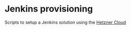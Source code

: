 # Jenkins provisioning

Scripts to setup a Jenkins solution using the [Hetzner Cloud](https://console.hetzner.cloud/)
